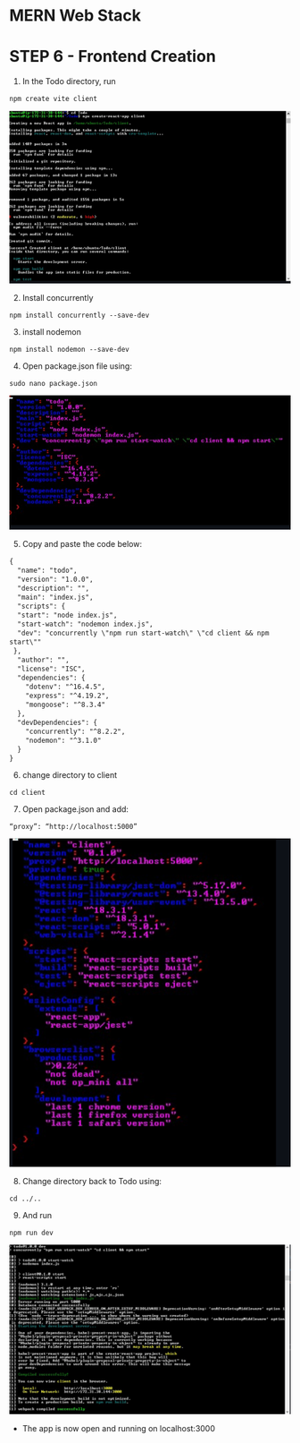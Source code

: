 # MERN Web Stack

# STEP 6 - Frontend Creation

1. In the Todo directory, run

```
npm create vite client
```

![img](images/image.png)

2. Install concurrently

```
npm install concurrently --save-dev
```

3. install nodemon

```
npm install nodemon --save-dev
```

4. Open package.json file using:

```
sudo nano package.json
```

![img](images/son.png)

5. Copy and paste the code below:

```
{
  "name": "todo",
  "version": "1.0.0",
  "description": "",
  "main": "index.js",
  "scripts": {
  "start": "node index.js",
  "start-watch": "nodemon index.js",
  "dev": "concurrently \"npm run start-watch\" \"cd client && npm start\""
 },
  "author": "",
  "license": "ISC",
  "dependencies": {
    "dotenv": "^16.4.5",
    "express": "^4.19.2",
    "mongoose": "^8.3.4"
  },
  "devDependencies": {
    "concurrently": "^8.2.2",
    "nodemon": "^3.1.0"
  }
}

```

6. change directory to client

```
cd client
```

7. Open package.json and add:

```
“proxy”: “http://localhost:5000”
```

![img](images/clientpackage.png)

8. Change directory back to Todo using:

```
cd ../..
```

9. And run

```
npm run dev
```

![img](images/npm.png)

- The app is now open and running on localhost:3000
